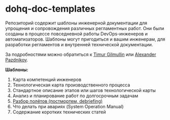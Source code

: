 # dohq-doc-templates

Репозиторий содержит шаблоны инженерной документации для упрощения и сопровождения различных регламентных работ. Они были созданы в процессе повседневной работы DevOps-инженеров и автоматизаторов. Шаблоны могут пригодиться и вашим инженерам, для разработки регламентов и внутренней технической документации.

За подробностями можно обратиться к [Timur Gilmullin](https://github.com/Tim55667757) или [Alexander Pazdnikov](https://github.com/apazdnikov).

**Шаблоны:**
1. Карта компетенций инженеров
2. Технологическая карта производственного процесса
3. Стандартное описание этапов или шагов технологической карты
4. Анализ и планирование работ по долгосрочным задачам
5. [Разбор полётов (постмортем, debriefing)](./debriefing.md)
6. Что делать при авариях (System Operation Manual)
7. Содержание коротких технических статей
